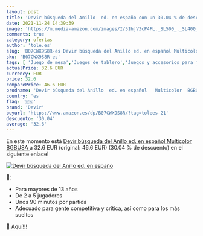 ```yaml
---
layout: post
title: 'Devir búsqueda del Anillo  ed. en españo con un 30.04 % de descuento'
date: 2021-11-24 14:39:39
image: 'https://m.media-amazon.com/images/I/51hjV3cP4FL._SL500_._SL400_.jpg'
comments: true
category: ofertas
author: 'tole.es'
slug: 'B07CWX9S8R-es Devir búsqueda del Anillo ed. en español Multicolor BGBUSA'
sku: 'B07CWX9S8R-es'
tags: [ 'Juego de mesa','Juegos de tablero','Juegos y accesorios para juegos','Juguetes','Juguetes y juegos','devir', ]
actualPrice: 32.6 EUR
currency: EUR
price: 32.6
comparePrice: 46.6 EUR
prodname: 'Devir búsqueda del Anillo  ed. en español   Multicolor  BGBUSA '
country: 'es'
flag: '🇪🇸'
brand: 'Devir'
buyurl: 'https://www.amazon.es/dp/B07CWX9S8R/?tag=tolees-21'
descuento: '30.04'
average: '32.6'
---
```


En este momento está [Devir búsqueda del Anillo  ed. en español   Multicolor  BGBUSA ](https://www.amazon.es/dp/B07CWX9S8R/?tag=tolees-21) a 32.6 EUR (original: 46.6 EUR) (30.04 %  de descuento) en el siguiente enlace!

[![Devir búsqueda del Anillo  ed. en españo](https://m.media-amazon.com/images/I/51hjV3cP4FL._SL500_._SL400_.jpg)](https://www.amazon.es/dp/B07CWX9S8R/?tag=tolees-21)

🔎:

- Para mayores de 13 años
- De 2 a 5 jugadores
- Unos 90 minutos por partida
- Adecuado para gente competitiva y crítica, así como para los más sueltos

[🛒 Aquí!!!](https://www.amazon.es/dp/B07CWX9S8R/?tag=tolees-21)
